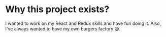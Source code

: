 # Why this project exists?

I wanted to work on my React and Redux skills and have fun doing it.
Also, I've always wanted to have my own burgers factory 😅.
